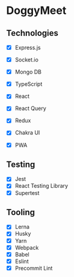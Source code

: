 # DoggyMeet
## Technologies

- [x] Express.js
- [x] Socket.io
- [x] Mongo DB
- [x] TypeScript

- [x] React
- [x] React Query
- [x] Redux
- [x] Chakra UI
- [x] PWA

## Testing

- [x] Jest
- [x] React Testing Library
- [x] Supertest

## Tooling

- [x] Lerna
- [x] Husky
- [x] Yarn
- [x] Webpack
- [x] Babel
- [x] Eslint
- [x] Precommit Lint
